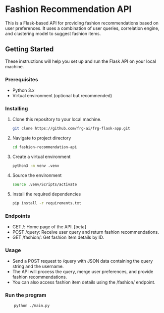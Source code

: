 # Fashion Recommendation API

This is a Flask-based API for providing fashion recommendations based on user preferences. It uses a combination of user queries, correlation engine, and clustering model to suggest fashion items.

## Getting Started

These instructions will help you set up and run the Flask API on your local machine.

### Prerequisites

- Python 3.x
- Virtual environment (optional but recommended)

### Installing

1. Clone this repository to your local machine.

   ```bash
   git clone https://github.com/frg-ai/frg-flask-app.git
   ```

2. Navigate to project directory

   ```bash
   cd fashion-recommendation-api
   ```

3. Create a virtual environment

   ```bash
   python3 -m venv .venv
   ```

4. Source the environment

   ```bash
   source .venv/Scripts/activate
   ```

5. Install the required dependencies

   ```bash
   pip install -r requirements.txt
   ```

### Endpoints

- GET /: Home page of the API. [beta]
- POST /query: Receive user query and return fashion recommendations.
- GET /fashion/<id>: Get fashion item details by ID.

### Usage

- Send a POST request to /query with JSON data containing the query string and the username.
- The API will process the query, merge user preferences, and provide fashion recommendations.
- You can also access fashion item details using the /fashion/<id> endpoint.

### Run the program

```bash
    python ./main.py
```
